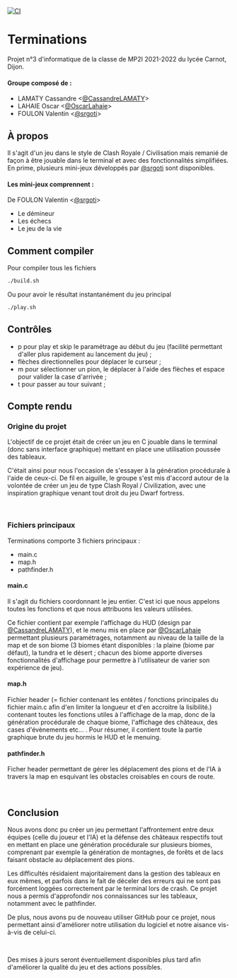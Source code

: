 [![CI](https://github.com/OscarLahaie/Terminations/actions/workflows/main.yml/badge.svg)](https://github.com/OscarLahaie/Terminations/actions/workflows/main.yml)

# Terminations
Projet n°3 d'informatique de la classe de MP2I 2021-2022 du lycée Carnot, Dijon.

#### Groupe composé de :
- LAMATY Cassandre <[@CassandreLAMATY](https://github.com/CassandreLAMATY)> 
- LAHAIE Oscar <[@OscarLahaie](https://github.com/OscarLahaie)>
- FOULON Valentin <[@srgoti](https://github.com/srgoti)>

## À propos
Il s'agit d'un jeu dans le style de Clash Royale / Civilisation mais remanié de façon à être jouable dans le terminal et avec des fonctionnalités simplifiées.
En prime, plusieurs mini-jeux développés par [@srgoti](https://github.com/srgoti) sont disponibles.

#### Les mini-jeux comprennent :
De FOULON Valentin <[@srgoti](https://github.com/srgoti)>
- Le démineur
- Les échecs
- Le jeu de la vie

## Comment compiler
Pour compiler tous les fichiers
```bash
./build.sh
```
Ou pour avoir le résultat instantanément du jeu principal
```bash
./play.sh
```

## Contrôles

- p pour play et skip le paramétrage au début du jeu (facilité permettant d'aller plus rapidement au lancement du jeu) ;
- flèches directionnelles pour déplacer le curseur ;
- m pour sélectionner un pion, le déplacer à l'aide des flèches et espace pour valider la case d'arrivée ;
- t pour passer au tour suivant ;


## Compte rendu
### Origine du projet
L'objectif de ce projet était de créer un jeu en C jouable dans le terminal (donc sans interface graphique) mettant en place une utilisation poussée des tableaux.

C'était ainsi pour nous l'occasion de s'essayer à la génération procédurale à l'aide de ceux-ci. De fil en aiguille, le groupe s'est mis d'accord autour de la volontée de créer un jeu de type Clash Royal / Civilization, avec une inspiration graphique venant tout droit du jeu Dwarf fortress.

<br/>

### Fichiers principaux

Terminations comporte 3 fichiers principaux :
- main.c
- map.h
- pathfinder.h
  
#### main.c
Il s'agit du fichiers coordonnant le jeu entier.
C'est ici que nous appelons toutes les fonctions et que nous attribuons les valeurs utilisées.

Ce fichier contient par exemple l'affichage du HUD (design par [@CassandreLAMATY](https://github.com/CassandreLAMATY)), et le menu mis en place par [@OscarLahaie](https://github.com/OscarLahaie) permettant plusieurs paramétrages, notamment au niveau de la taille de la map et de son biome (3 biomes étant disponibles : la plaine (biome par défaut), la tundra et le désert ; chacun des biome apporte diverses fonctionnalités d'affichage pour permettre à l'utilisateur de varier son expérience de jeu).

#### map.h
Fichier header (= fichier contenant les entêtes / fonctions principales du fichier main.c afin d'en limiter la longueur et d'en accroitre la lisibilité.) contenant toutes les fonctions utiles à l'affichage de la map, donc de la génération procédurale de chaque biome, l'affichage des châteaux, des cases d'évènements etc... . Pour résumer, il contient toute la partie graphique brute du jeu hormis le HUD et le menuing.

#### pathfinder.h
Ficher header permettant de gérer les déplacement des pions et de l'IA à travers la map en esquivant les obstacles croisables en cours de route.

<br/>

## Conclusion

Nous avons donc pu créer un jeu permettant l'affrontement entre deux équipes (celle du joueur et l'IA) et la défense des châteaux respectifs tout en mettant en place une génération procédurale sur plusieurs biomes, comprenant par exemple la génération de montagnes, de forêts et de lacs faisant obstacle au déplacement des pions. 

Les difficultés résidaient majoritairement dans la gestion des tableaux en eux mêmes, et parfois dans le fait de déceler des erreurs qui ne sont pas forcément loggées correctement par le terminal lors de crash. Ce projet nous a permis d'approfondir nos connaissances sur les tableaux, notamment avec le pathfinder.

De plus, nous avons pu de nouveau utiliser GitHub pour ce projet, nous permettant ainsi d'améliorer notre utilisation du logiciel et notre aisance vis-à-vis de celui-ci.

<br/>

Des mises à jours seront éventuellement disponibles plus tard afin d'améliorer la qualité du jeu et des actions possibles.
